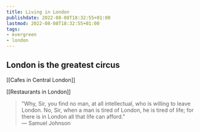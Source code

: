 ```yaml
---
title: Living in London
publishdate: 2022-08-08T18:32:55+01:00
lastmod: 2022-08-08T18:32:55+01:00
tags: 
- evergreen
- london
---
```








## London is the greatest circus



[[Cafes in Central London]]



[[Restaurants in London]]



> "Why, Sir, you find no man, at all intellectual, who is willing to leave London. No, Sir, when a man is tired of London, he is tired of life; for there is in London all that life can afford."  
> — Samuel Johnson


